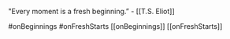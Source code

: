 "Every moment is a fresh beginning.” - [[T.S. Eliot]] 

#onBeginnings #onFreshStarts
[[onBeginnings]] [[onFreshStarts]]
